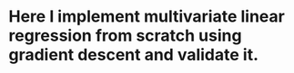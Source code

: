 # Here I implement multivariate linear regression from scratch using gradient descent and validate it.
